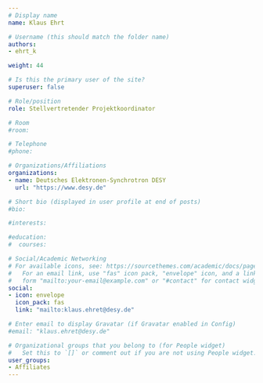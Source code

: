 ```yaml
---
# Display name
name: Klaus Ehrt

# Username (this should match the folder name)
authors:
- ehrt_k

weight: 44

# Is this the primary user of the site?
superuser: false

# Role/position
role: Stellvertretender Projektkoordinator

# Room
#room:

# Telephone
#phone:

# Organizations/Affiliations
organizations:
- name: Deutsches Elektronen-Synchrotron DESY
  url: "https://www.desy.de"

# Short bio (displayed in user profile at end of posts)
#bio:

#interests:

#education:
#  courses:

# Social/Academic Networking
# For available icons, see: https://sourcethemes.com/academic/docs/page-builder/#icons
#   For an email link, use "fas" icon pack, "envelope" icon, and a link in the
#   form "mailto:your-email@example.com" or "#contact" for contact widget.
social:
- icon: envelope
  icon_pack: fas
  link: "mailto:klaus.ehret@desy.de"

# Enter email to display Gravatar (if Gravatar enabled in Config)
#email: "klaus.ehret@desy.de"

# Organizational groups that you belong to (for People widget)
#   Set this to `[]` or comment out if you are not using People widget.
user_groups:
- Affiliates
---
```

